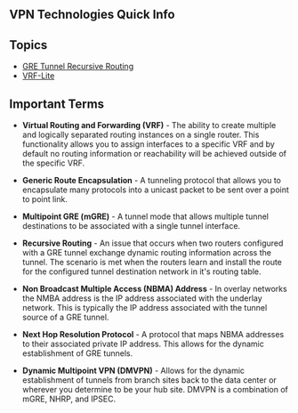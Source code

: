 ## VPN Technologies Quick Info

## Topics

* [GRE Tunnel Recursive Routing](gre-recursive.md)
* [VRF-Lite](vrf-lite.md)

## Important Terms

* **Virtual Routing and Forwarding (VRF)** - The ability to create multiple and logically separated routing instances on a single router. This functionality allows you to assign interfaces to a specific VRF and by default no routing information or reachability will be achieved outside of the specific VRF.

* **Generic Route Encapsulation** - A tunneling protocol that allows you to encapsulate many protocols into a unicast packet to be sent over a point to point link.

* **Multipoint GRE (mGRE)** - A tunnel mode that allows multiple tunnel destinations to be associated with a single tunnel interface.

* **Recursive Routing** - An issue that occurs when two routers configured with a GRE tunnel exchange dynamic routing information across the tunnel. The scenario is met when the routers learn and install the route for the configured tunnel destination network in it's routing table.

* **Non Broadcast Multiple Access (NBMA) Address** - In overlay networks the NMBA address is the IP address associated with the underlay network. This is typically the IP address associated with the tunnel source of a GRE tunnel.

* **Next Hop Resolution Protocol** - A protocol that maps NBMA addresses to their associated private IP address. This allows for the dynamic establishment of GRE tunnels.

* **Dynamic Multipoint VPN (DMVPN)** - Allows for the dynamic establishment of tunnels from branch sites back to the data center or wherever you determine to be your hub site. DMVPN is a combination of mGRE, NHRP, and IPSEC. 